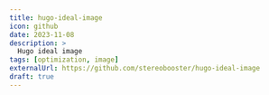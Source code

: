 ```yaml
---
title: hugo-ideal-image
icon: github
date: 2023-11-08
description: >
  Hugo ideal image
tags: [optimization, image]
externalUrl: https://github.com/stereobooster/hugo-ideal-image
draft: true
---
```

